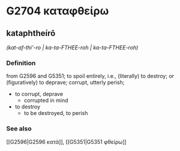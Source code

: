 # G2704 καταφθείρω

## kataphtheírō

_(kat-af-thi'-ro | ka-ta-FTHEE-roh | ka-ta-FTHEE-roh)_

### Definition

from G2596 and G5351; to spoil entirely, i.e., (literally) to destroy; or (figuratively) to deprave; corrupt, utterly perish; 

- to corrupt, deprave
  - corrupted in mind
- to destroy
  - to be destroyed, to perish

### See also

[[G2596|G2596 κατά]], [[G5351|G5351 φθείρω]]
